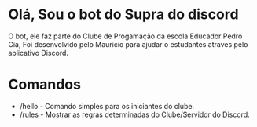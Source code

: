 # Olá, Sou o bot do Supra do discord

O bot, ele faz parte do Clube de Progamação da escola Educador Pedro Cia, Foi desenvolvido pelo Mauricio para ajudar o estudantes atraves pelo aplicativo Discord.

# Comandos
- /hello - Comando simples para os iniciantes do clube.
- /rules - Mostrar as regras determinadas do Clube/Servidor do Discord.
